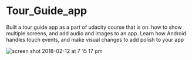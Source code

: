 # Tour_Guide_app

Built a tour guide app as a part of udacity course that is on:
how to show multiple screens, and add audio and images to an app. 
Learn how Android handles touch events, and make visual changes to add polish to your app


![screen shot 2018-02-12 at 7 15 17 pm](https://user-images.githubusercontent.com/3656230/36094418-1f1aad1e-1029-11e8-8d39-5d0a2926aecb.png)

